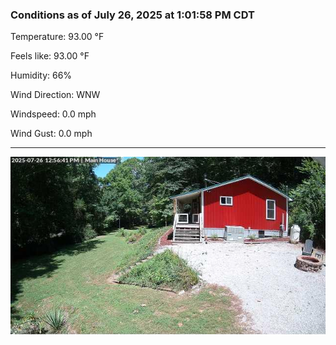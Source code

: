 ### Conditions as of July 26, 2025 at 1:01:58 PM CDT 

Temperature: 93.00 &deg;F

Feels like: 93.00 &deg;F

Humidity: 66%

Wind Direction: WNW

Windspeed: 0.0 mph

Wind Gust: 0.0 mph

---

<img src="./images/latest.jpeg"/>

